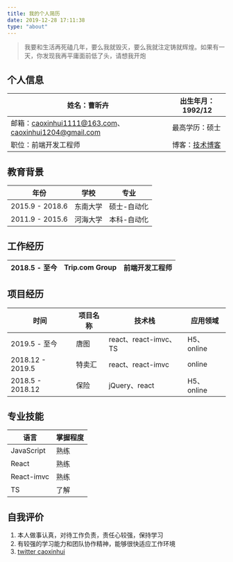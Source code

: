 ```yaml
---
title: 我的个人简历
date: 2019-12-28 17:11:38
type: "about"
---
```


> 我要和生活再死磕几年，要么我就毁灭，要么我就注定铸就辉煌。如果有一天，你发现我再平庸面前低了头，请想我开炮

## 个人信息
| 姓名：曹昕卉 | 出生年月： 1992/12 |
| ------ |------ |
| 邮箱：caoxinhui1111@163.com、caoxinhui1204@gmail.com | 最高学历：硕士 |
| 职位：前端开发工程师 | 博客：[技术博客](https://caoxinhui.github.io)|


## 教育背景
| 年份 | 学校 | 专业 |
| ------ |------ | ---- |
| 2015.9 - 2018.6 | 东南大学 | 硕士-自动化 |
| 2011.9 - 2015.6  | 河海大学 | 本科-自动化|


## 工作经历

| 2018.5 - 至今 |  Trip.com Group | 前端开发工程师 |
| ------ |------ | ---- |

## 项目经历
| 时间 |  项目名称 | 技术栈 | 应用领域 | 
| ------ |------ | ---- | --- |
| 2019.5 - 至今|  唐图 | react、react-imvc、TS | H5、online | 
|2018.12 - 2019.5 | 特卖汇 | react、react-imvc | online | 
| 2018.5 - 2018.12 | 保险 | jQuery、react | H5、online | 


## 专业技能
| 语言 | 掌握程度 | 
| ------ |------ | 
|  JavaScript | 熟练 | 
|  React | 熟练 | 
|  React-imvc | 熟练 | 
|  TS | 了解 | 

## 自我评价
1. 本人做事认真，对待工作负责，责任心较强，保持学习
2. 有较强的学习能力和团队协作精神，能够很快适应工作环境
3. [twitter caoxinhui](https://twitter.com/caoxinhui1)

